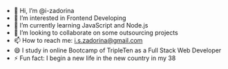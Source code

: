 - 👋 Hi, I’m @i-zadorina
- 👀 I’m interested in Frontend Developing
- 🌱 I’m currently learning JavaScript and Node.js
- 💞️ I’m looking to collaborate on some outsourcing projects
- 📫 How to reach me: i.s.zadorina@gmail.com
- 😄 I study in online Bootcamp of TripleTen as a Full Stack Web Developer
- ⚡ Fun fact: I begin a new life in the new country in my 38

<!---
i-zadorina/i-zadorina is a ✨ special ✨ repository because its `README.md` (this file) appears on your GitHub profile.
You can click the Preview link to take a look at your changes.
--->
